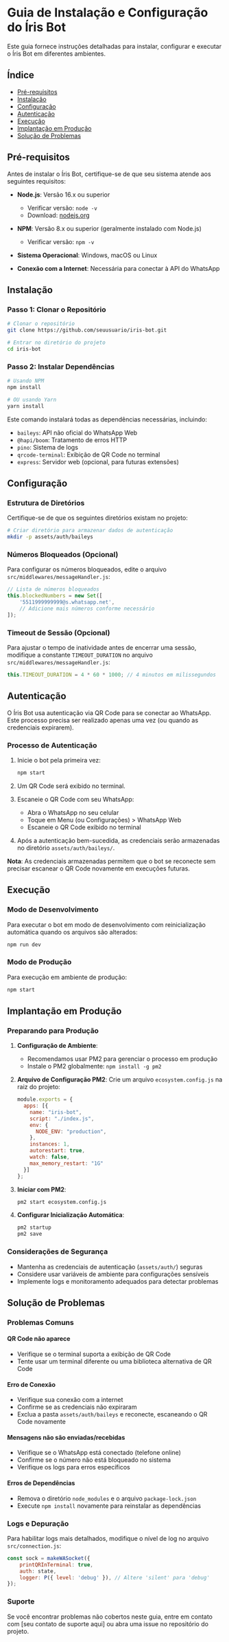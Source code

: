 # Guia de Instalação e Configuração do Íris Bot

Este guia fornece instruções detalhadas para instalar, configurar e executar o Íris Bot em diferentes ambientes.

## Índice
- [Pré-requisitos](#pré-requisitos)
- [Instalação](#instalação)
- [Configuração](#configuração)
- [Autenticação](#autenticação)
- [Execução](#execução)
- [Implantação em Produção](#implantação-em-produção)
- [Solução de Problemas](#solução-de-problemas)

## Pré-requisitos

Antes de instalar o Íris Bot, certifique-se de que seu sistema atende aos seguintes requisitos:

- **Node.js**: Versão 16.x ou superior
  - Verificar versão: `node -v`
  - Download: [nodejs.org](https://nodejs.org/)

- **NPM**: Versão 8.x ou superior (geralmente instalado com Node.js)
  - Verificar versão: `npm -v`

- **Sistema Operacional**: Windows, macOS ou Linux

- **Conexão com a Internet**: Necessária para conectar à API do WhatsApp

## Instalação

### Passo 1: Clonar o Repositório

```bash
# Clonar o repositório
git clone https://github.com/seuusuario/iris-bot.git

# Entrar no diretório do projeto
cd iris-bot
```

### Passo 2: Instalar Dependências

```bash
# Usando NPM
npm install

# OU usando Yarn
yarn install
```

Este comando instalará todas as dependências necessárias, incluindo:
- `baileys`: API não oficial do WhatsApp Web
- `@hapi/boom`: Tratamento de erros HTTP
- `pino`: Sistema de logs
- `qrcode-terminal`: Exibição de QR Code no terminal
- `express`: Servidor web (opcional, para futuras extensões)

## Configuração

### Estrutura de Diretórios

Certifique-se de que os seguintes diretórios existam no projeto:

```bash
# Criar diretório para armazenar dados de autenticação
mkdir -p assets/auth/baileys
```

### Números Bloqueados (Opcional)

Para configurar os números bloqueados, edite o arquivo `src/middlewares/messageHandler.js`:

```javascript
// Lista de números bloqueados
this.blockedNumbers = new Set([
    '5511999999999@s.whatsapp.net',
    // Adicione mais números conforme necessário
]);
```

### Timeout de Sessão (Opcional)

Para ajustar o tempo de inatividade antes de encerrar uma sessão, modifique a constante `TIMEOUT_DURATION` no arquivo `src/middlewares/messageHandler.js`:

```javascript
this.TIMEOUT_DURATION = 4 * 60 * 1000; // 4 minutos em milissegundos
```

## Autenticação

O Íris Bot usa autenticação via QR Code para se conectar ao WhatsApp. Este processo precisa ser realizado apenas uma vez (ou quando as credenciais expirarem).

### Processo de Autenticação

1. Inicie o bot pela primeira vez:
   ```bash
   npm start
   ```

2. Um QR Code será exibido no terminal.

3. Escaneie o QR Code com seu WhatsApp:
   - Abra o WhatsApp no seu celular
   - Toque em Menu (ou Configurações) > WhatsApp Web
   - Escaneie o QR Code exibido no terminal

4. Após a autenticação bem-sucedida, as credenciais serão armazenadas no diretório `assets/auth/baileys/`.

**Nota**: As credenciais armazenadas permitem que o bot se reconecte sem precisar escanear o QR Code novamente em execuções futuras.

## Execução

### Modo de Desenvolvimento

Para executar o bot em modo de desenvolvimento com reinicialização automática quando os arquivos são alterados:

```bash
npm run dev
```

### Modo de Produção

Para execução em ambiente de produção:

```bash
npm start
```

## Implantação em Produção

### Preparando para Produção

1. **Configuração de Ambiente**:
   - Recomendamos usar PM2 para gerenciar o processo em produção
   - Instale o PM2 globalmente: `npm install -g pm2`

2. **Arquivo de Configuração PM2**:
   Crie um arquivo `ecosystem.config.js` na raiz do projeto:

   ```javascript
   module.exports = {
     apps: [{
       name: "iris-bot",
       script: "./index.js",
       env: {
         NODE_ENV: "production",
       },
       instances: 1,
       autorestart: true,
       watch: false,
       max_memory_restart: "1G"
     }]
   };
   ```

3. **Iniciar com PM2**:
   ```bash
   pm2 start ecosystem.config.js
   ```

4. **Configurar Inicialização Automática**:
   ```bash
   pm2 startup
   pm2 save
   ```

### Considerações de Segurança

- Mantenha as credenciais de autenticação (`assets/auth/`) seguras
- Considere usar variáveis de ambiente para configurações sensíveis
- Implemente logs e monitoramento adequados para detectar problemas

## Solução de Problemas

### Problemas Comuns

#### QR Code não aparece
- Verifique se o terminal suporta a exibição de QR Code
- Tente usar um terminal diferente ou uma biblioteca alternativa de QR Code

#### Erro de Conexão
- Verifique sua conexão com a internet
- Confirme se as credenciais não expiraram
- Exclua a pasta `assets/auth/baileys` e reconecte, escaneando o QR Code novamente

#### Mensagens não são enviadas/recebidas
- Verifique se o WhatsApp está conectado (telefone online)
- Confirme se o número não está bloqueado no sistema
- Verifique os logs para erros específicos

#### Erros de Dependências
- Remova o diretório `node_modules` e o arquivo `package-lock.json`
- Execute `npm install` novamente para reinstalar as dependências

### Logs e Depuração

Para habilitar logs mais detalhados, modifique o nível de log no arquivo `src/connection.js`:

```javascript
const sock = makeWASocket({
    printQRInTerminal: true,
    auth: state,
    logger: P({ level: 'debug' }), // Altere 'silent' para 'debug'
});
```

### Suporte

Se você encontrar problemas não cobertos neste guia, entre em contato com [seu contato de suporte aqui] ou abra uma issue no repositório do projeto.